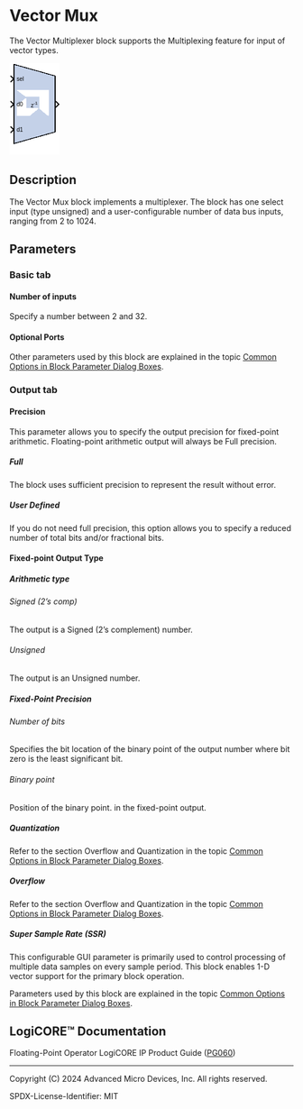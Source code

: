 # Vector Mux

The Vector Multiplexer block supports the Multiplexing feature for input
of vector types.

![](./Images/block.png)

## Description

The Vector Mux block implements a multiplexer. The block has one select
input (type unsigned) and a user-configurable number of data bus inputs,
ranging from 2 to 1024.


## Parameters

### Basic tab  
#### Number of inputs  
Specify a number between 2 and 32.

#### Optional Ports  
Other parameters used by this block are explained in the topic [Common
Options in Block Parameter Dialog
Boxes](../../GEN/common-options/README.md).

### Output tab  
#### Precision  
This parameter allows you to specify the output precision for
fixed-point arithmetic. Floating-point arithmetic output will always be
Full precision.

##### Full  
The block uses sufficient precision to represent the result without
error.

##### User Defined  
If you do not need full precision, this option allows you to specify a
reduced number of total bits and/or fractional bits.

#### Fixed-point Output Type  
##### Arithmetic type  
###### Signed (2’s comp)  
The output is a Signed (2’s complement) number.

###### Unsigned  
The output is an Unsigned number.

##### Fixed-Point Precision  
###### Number of bits  
Specifies the bit location of the binary point of the output number
where bit zero is the least significant bit.

###### Binary point  
Position of the binary point. in the fixed-point output.

##### Quantization  
Refer to the section Overflow and Quantization in the topic [Common
Options in Block Parameter Dialog
Boxes](../../GEN/common-options/README.md).

##### Overflow  
Refer to the section Overflow and Quantization in the topic [Common
Options in Block Parameter Dialog
Boxes](../../GEN/common-options/README.md).

##### Super Sample Rate (SSR)
This configurable GUI parameter is primarily
used to control processing of multiple data samples on every sample
period. This block enables 1-D vector support for the primary block
operation.

Parameters used by this block are explained in the topic [Common Options
in Block Parameter Dialog
Boxes](../../GEN/common-options/README.md).

## LogiCORE™ Documentation

Floating-Point Operator LogiCORE IP Product Guide
([PG060](https://docs.xilinx.com/access/sources/ud/document?isLatest=true&url=pg060-floating-point&ft:locale=en-US))

--------------
Copyright (C) 2024 Advanced Micro Devices, Inc.
All rights reserved.

SPDX-License-Identifier: MIT
